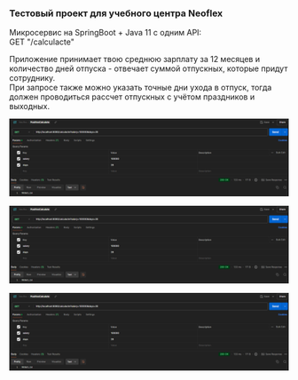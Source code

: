 ### Тестовый проект для учебного центра Neoflex

Микросервис на SpringBoot + Java 11 c одним API:  
GET "/calculacte"

Приложение принимает твою среднюю зарплату за 12 месяцев и количество дней отпуска - отвечает суммой отпускных, которые придут сотруднику.  
При запросе также можно указать точные дни ухода в отпуск, тогда должен проводиться рассчет отпускных с учётом праздников и выходных.

![Позитивная проверка](images/PositiveCalculate.png)

![Позитивная проверка 2](images/PositiveCalculate.png)

![Негативная проверка](images/PositiveCalculate.png)
